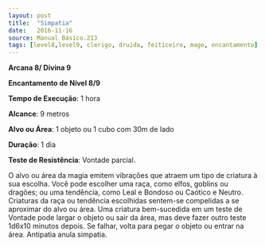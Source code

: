 ```yaml
---
layout: post
title:  "Simpatia"
date:   2016-11-16
source: Manual Básico.213
tags: [level8,level9, clerigo, druida, feiticeiro, mago, encantamento]
---
```


**Arcana 8/ Divina 9**

**Encantamento de Nível 8/9**

**Tempo de Execução**: 1 hora

**Alcance**: 9 metros

**Alvo ou Área**: 1 objeto ou 1 cubo com 30m de lado

**Duração**: 1 dia

**Teste de Resistência**: Vontade parcial.

O alvo ou área da magia emitem vibrações que atraem um tipo de criatura à sua escolha. Você pode escolher uma raça, como elfos, goblins ou dragões; ou uma tendência, como Leal e Bondoso ou Caótico e Neutro.
Criaturas da raça ou tendência escolhidas sentem-se compelidas a se aproximar do alvo ou área. Uma criatura bem-sucedida em um teste de Vontade pode largar o objeto ou sair da área, mas deve fazer outro teste 1d6x10 minutos depois. Se falhar, volta para pegar o objeto ou entrar na área.
Antipatia anula simpatia.
